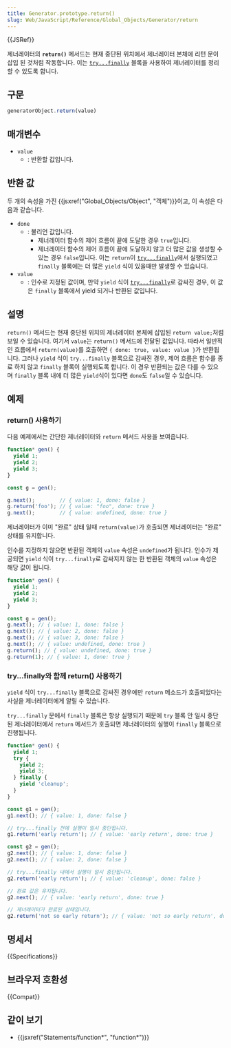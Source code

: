 ```yaml
---
title: Generator.prototype.return()
slug: Web/JavaScript/Reference/Global_Objects/Generator/return
---
```


{{JSRef}}

제너레이터의 **`return()`** 메서드는 현재 중단된 위치에서 제너레이터 본체에 리턴 문이 삽입 된 것처럼 작동합니다. 이는 [`try...finally`](/ko/docs/Web/JavaScript/Reference/Statements/try...catch#the_finally-block) 블록을 사용하여 제너레이터를 정리 할 수 있도록 합니다.

## 구문

<!-- We don't usually add the "generatorObject" subject for methods. However, it is necessary here, because "return" is a keyword, so otherwise it's invalid syntax. -->
```js
generatorObject.return(value)
```

## 매개변수

- `value`
  - : 반환할 값입니다.

## 반환 값

두 개의 속성을 가진 {{jsxref("Global_Objects/Object", "객체")}}이고, 이 속성은 다음과 같습니다.

- `done`
  - : 불리언 값입니다.
    - 제너레이터 함수의 제어 흐름이 끝에 도달한 경우 `true`입니다.
    - 제너레이터 함수의 제어 흐름이 끝에 도달하지 않고 더 많은 값을 생성할 수 있는 경우 `false`입니다. 이는 `return`이 [`try...finally`](/ko/docs/Web/JavaScript/Reference/Statements/try...catch#the_finally-block)에서 실행되었고 `finally` 블록에는 더 많은 `yield` 식이 있을때만 발생할 수 있습니다.
- `value`
  - : 인수로 지정된 값이며, 만약 `yield` 식이 [`try...finally`](/ko/docs/Web/JavaScript/Reference/Statements/try...catch#the_finally-block)로 감싸진 경우, 이 값은 `finally` 블록에서 yield 되거나 반환된 값입니다.

## 설명

`return()` 메서드는 현재 중단된 위치의 제너레이터 본체에 삽입된 `return value;`처럼 보일 수 있습니다. 여기서 `value`는 `return()` 메서드에 전달된 값입니다. 따라서 일반적인 흐름에서 `return(value)`를 호출하면 `{ done: true, value: value }`가 반환됩니다. 그러나 `yield` 식이 `try...finally` 블록으로 감싸진 경우, 제어 흐름은 함수를 종료 하지 않고 `finally` 블록이 실행되도록 합니다. 이 경우 반환되는 값은 다를 수 있으며 `finally` 블록 내에 더 많은 `yield`식이 있다면 `done`도 `false`일 수 있습니다.

## 예제

### return() 사용하기

다음 예제에서는 간단한 제너레이터와 `return` 메서드 사용을 보여줍니다.

```js
function* gen() {
  yield 1;
  yield 2;
  yield 3;
}

const g = gen();

g.next();        // { value: 1, done: false }
g.return('foo'); // { value: "foo", done: true }
g.next();        // { value: undefined, done: true }
```

제너레이터가 이미 "완료" 상태 일때 `return(value)`가 호출되면 제너레이터는 "완료" 상태를 유지합니다.

인수를 지정하지 않으면 반환된 객체의 `value` 속성은 `undefined`가 됩니다. 인수가 제공되면 `yield` 식이 `try...finally`로 감싸지지 않는 한 반환된 객체의 `value` 속성은 해당 값이 됩니다.

```js
function* gen() {
  yield 1;
  yield 2;
  yield 3;
}

const g = gen();
g.next(); // { value: 1, done: false }
g.next(); // { value: 2, done: false }
g.next(); // { value: 3, done: false }
g.next(); // { value: undefined, done: true }
g.return(); // { value: undefined, done: true }
g.return(1); // { value: 1, done: true }
```

### try...finally와 함께 return() 사용하기

`yield` 식이 `try...finally` 블록으로 감싸진 경우에만 `return` 메소드가 호출되었다는 사실을 제너레이터에게 알릴 수 있습니다.

`try...finally` 문에서 `finally` 블록은 항상 실행되기 때문에 `try` 블록 안 일시 중단된 제너레이터에서 `return` 메서드가 호출되면 제너레이터의 실행이 `finally` 블록으로 진행됩니다.

```js
function* gen() {
  yield 1;
  try {
    yield 2;
    yield 3;
  } finally {
    yield 'cleanup';
  }
}

const g1 = gen();
g1.next(); // { value: 1, done: false }

// try...finally 전에 실행이 일시 중단됩니다.
g1.return('early return'); // { value: 'early return', done: true }

const g2 = gen();
g2.next(); // { value: 1, done: false }
g2.next(); // { value: 2, done: false }

// try...finally 내에서 실행이 일시 중단됩니다.
g2.return('early return'); // { value: 'cleanup', done: false }

// 완료 값은 유지됩니다.
g2.next(); // { value: 'early return', done: true }

// 제너레이터가 완료된 상태입니다.
g2.return('not so early return'); // { value: 'not so early return', done: true }
```

## 명세서

{{Specifications}}

## 브라우저 호환성

{{Compat}}

## 같이 보기

- {{jsxref("Statements/function*", "function*")}}
